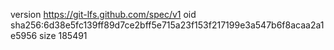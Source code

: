 version https://git-lfs.github.com/spec/v1
oid sha256:6d38e5fc139ff89d7ce2bff5e715a23f153f217199e3a547b6f8acaa2a1e5956
size 185491

